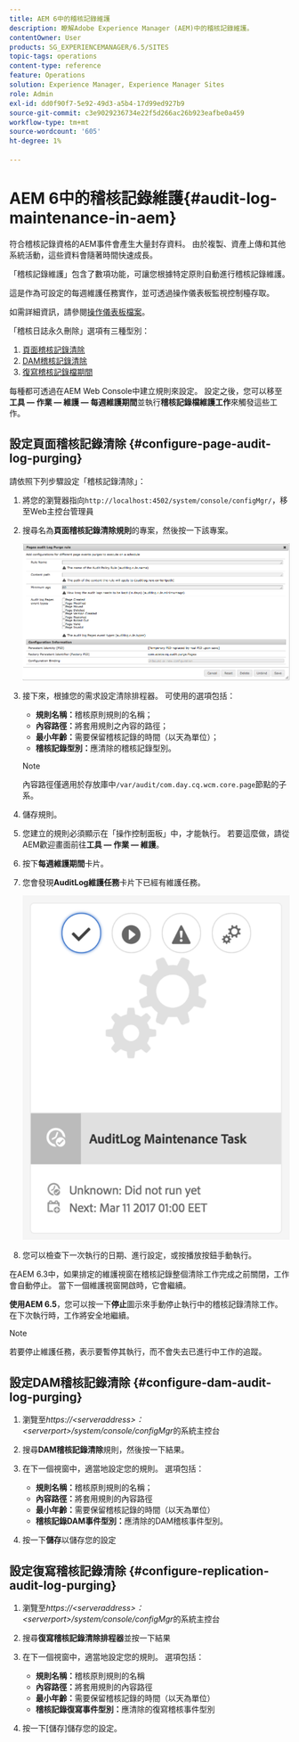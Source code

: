 ```yaml
---
title: AEM 6中的稽核記錄維護
description: 瞭解Adobe Experience Manager (AEM)中的稽核記錄維護。
contentOwner: User
products: SG_EXPERIENCEMANAGER/6.5/SITES
topic-tags: operations
content-type: reference
feature: Operations
solution: Experience Manager, Experience Manager Sites
role: Admin
exl-id: dd0f90f7-5e92-49d3-a5b4-17d99ed927b9
source-git-commit: c3e9029236734e22f5d266ac26b923eafbe0a459
workflow-type: tm+mt
source-wordcount: '605'
ht-degree: 1%

---
```


# AEM 6中的稽核記錄維護{#audit-log-maintenance-in-aem}

符合稽核記錄資格的AEM事件會產生大量封存資料。 由於複製、資產上傳和其他系統活動，這些資料會隨著時間快速成長。

「稽核記錄維護」包含了數項功能，可讓您根據特定原則自動進行稽核記錄維護。

這是作為可設定的每週維護任務實作，並可透過操作儀表板監視控制檯存取。

如需詳細資訊，請參閱[操作儀表板檔案](/help/sites-administering/operations-dashboard.md)。

「稽核日誌永久刪除」選項有三種型別：

1. [頁面稽核記錄清除](/help/sites-administering/operations-audit-log.md#configure-page-audit-log-purging)
1. [DAM稽核記錄清除](/help/sites-administering/operations-audit-log.md#configure-dam-audit-log-purging)
1. [復寫稽核記錄檔期間](/help/sites-administering/operations-audit-log.md#configure-replication-audit-log-purging)

每種都可透過在AEM Web Console中建立規則來設定。 設定之後，您可以移至&#x200B;**工具 — 作業 — 維護 — 每週維護期間**&#x200B;並執行&#x200B;**稽核記錄檔維護工作**&#x200B;來觸發這些工作。

## 設定頁面稽核記錄清除 {#configure-page-audit-log-purging}

請依照下列步驟設定「稽核記錄清除」：

1. 將您的瀏覽器指向`http://localhost:4502/system/console/configMgr/`，移至Web主控台管理員

1. 搜尋名為&#x200B;**頁面稽核記錄清除規則**&#x200B;的專案，然後按一下該專案。

   ![chlimage_1-365](assets/chlimage_1-365.png)

1. 接下來，根據您的需求設定清除排程器。 可使用的選項包括：

   * **規則名稱：**&#x200B;稽核原則規則的名稱；
   * **內容路徑：**&#x200B;將套用規則之內容的路徑；
   * **最小年齡：**&#x200B;需要保留稽核記錄的時間（以天為單位）；
   * **稽核記錄型別：**&#x200B;應清除的稽核記錄型別。

   >[!NOTE]
   >
   >內容路徑僅適用於存放庫中`/var/audit/com.day.cq.wcm.core.page`節點的子系。

1. 儲存規則。
1. 您建立的規則必須顯示在「操作控制面板」中，才能執行。 若要這麼做，請從AEM歡迎畫面前往&#x200B;**工具 — 作業 — 維護**。

1. 按下&#x200B;**每週維護期間**&#x200B;卡片。

1. 您會發現&#x200B;**AuditLog維護任務**&#x200B;卡片下已經有維護任務。

   ![chlimage_1-366](assets/chlimage_1-366.png)

1. 您可以檢查下一次執行的日期、進行設定，或按播放按鈕手動執行。

在AEM 6.3中，如果排定的維護視窗在稽核記錄整個清除工作完成之前關閉，工作會自動停止。 當下一個維護視窗開啟時，它會繼續。

**使用AEM 6.5**，您可以按一下&#x200B;**停止**&#x200B;圖示來手動停止執行中的稽核記錄清除工作。 在下次執行時，工作將安全地繼續。

>[!NOTE]
>
>若要停止維護任務，表示要暫停其執行，而不會失去已進行中工作的追蹤。

## 設定DAM稽核記錄清除 {#configure-dam-audit-log-purging}

1. 瀏覽至&#x200B;*https://&lt;serveraddress>：&lt;serverport>/system/console/configMgr*&#x200B;的系統主控台
1. 搜尋&#x200B;**DAM稽核記錄清除**&#x200B;規則，然後按一下結果。
1. 在下一個視窗中，適當地設定您的規則。 選項包括：

   * **規則名稱：**&#x200B;稽核原則規則的名稱；
   * **內容路徑：**&#x200B;將套用規則的內容路徑
   * **最小年齡：**&#x200B;需要保留稽核記錄的時間（以天為單位）
   * **稽核記錄DAM事件型別：**&#x200B;應清除的DAM稽核事件型別。

1. 按一下&#x200B;**儲存**&#x200B;以儲存您的設定

## 設定復寫稽核記錄清除  {#configure-replication-audit-log-purging}

1. 瀏覽至&#x200B;*https://&lt;serveraddress>：&lt;serverport>/system/console/configMgr*&#x200B;的系統主控台
1. 搜尋&#x200B;**復寫稽核記錄清除排程器**&#x200B;並按一下結果
1. 在下一個視窗中，適當地設定您的規則。 選項包括：

   * **規則名稱：**&#x200B;稽核原則規則的名稱
   * **內容路徑：**&#x200B;將套用規則的內容路徑
   * **最小年齡：**&#x200B;需要保留稽核記錄的時間（以天為單位）
   * **稽核記錄復寫事件型別：**&#x200B;應清除的復寫稽核事件型別

1. 按一下[儲存]儲存您的設定。**&#x200B;**
